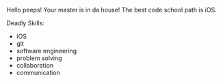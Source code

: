 Hello peeps! Your master is in da house!
The best code school path is iOS.

Deadly Skills:
* iOS
* git
* software engineering
* problem solving
* collaboration
* communication
